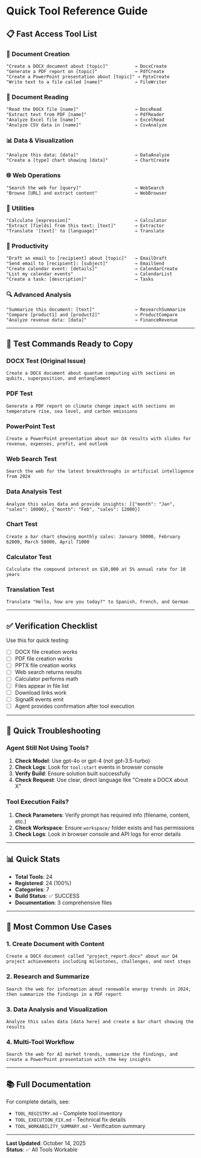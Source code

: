 # Quick Tool Reference Guide

## 📋 Fast Access Tool List

### 📄 Document Creation
```
"Create a DOCX document about [topic]"          → DocxCreate
"Generate a PDF report on [topic]"              → PdfCreate  
"Create a PowerPoint presentation about [topic]" → PptxCreate
"Write text to a file called [name]"            → FileWriter
```

### 📖 Document Reading
```
"Read the DOCX file [name]"                     → DocxRead
"Extract text from PDF [name]"                  → PdfReader
"Analyze Excel file [name]"                     → ExcelRead
"Analyze CSV data in [name]"                    → CsvAnalyze
```

### 📊 Data & Visualization
```
"Analyze this data: [data]"                     → DataAnalyze
"Create a [type] chart showing [data]"          → ChartCreate
```

### 🌐 Web Operations
```
"Search the web for [query]"                    → WebSearch
"Browse [URL] and extract content"              → WebBrowser
```

### 🧮 Utilities
```
"Calculate [expression]"                        → Calculator
"Extract [fields] from this text: [text]"       → Extractor
"Translate '[text]' to [language]"              → Translate
```

### 📧 Productivity
```
"Draft an email to [recipient] about [topic]"   → EmailDraft
"Send email to [recipient]: [subject]"          → EmailSend
"Create calendar event: [details]"              → CalendarCreate
"List my calendar events"                       → CalendarList
"Create a task: [description]"                  → Tasks
```

### 🔍 Advanced Analysis
```
"Summarize this document: [text]"               → ResearchSummarize
"Compare [product1] and [product2]"             → ProductCompare
"Analyze revenue data: [data]"                  → FinanceRevenue
```

---

## 🚀 Test Commands Ready to Copy

### DOCX Test (Original Issue)
```
Create a DOCX document about quantum computing with sections on qubits, superposition, and entanglement
```

### PDF Test
```
Generate a PDF report on climate change impact with sections on temperature rise, sea level, and carbon emissions
```

### PowerPoint Test
```
Create a PowerPoint presentation about our Q4 results with slides for revenue, expenses, profit, and outlook
```

### Web Search Test
```
Search the web for the latest breakthroughs in artificial intelligence from 2024
```

### Data Analysis Test
```
Analyze this sales data and provide insights: [{"month": "Jan", "sales": 10000}, {"month": "Feb", "sales": 12000}]
```

### Chart Test
```
Create a bar chart showing monthly sales: January 50000, February 62000, March 58000, April 71000
```

### Calculator Test
```
Calculate the compound interest on $10,000 at 5% annual rate for 10 years
```

### Translation Test
```
Translate "Hello, how are you today?" to Spanish, French, and German
```

---

## ✅ Verification Checklist

Use this for quick testing:

- [ ] DOCX file creation works
- [ ] PDF file creation works  
- [ ] PPTX file creation works
- [ ] Web search returns results
- [ ] Calculator performs math
- [ ] Files appear in file list
- [ ] Download links work
- [ ] SignalR events emit
- [ ] Agent provides confirmation after tool execution

---

## 🔧 Quick Troubleshooting

### Agent Still Not Using Tools?

1. **Check Model**: Use gpt-4o or gpt-4 (not gpt-3.5-turbo)
2. **Check Logs**: Look for `tool:start` events in browser console
3. **Verify Build**: Ensure solution built successfully
4. **Check Request**: Use clear, direct language like "Create a DOCX about X"

### Tool Execution Fails?

1. **Check Parameters**: Verify prompt has required info (filename, content, etc.)
2. **Check Workspace**: Ensure `workspace/` folder exists and has permissions
3. **Check Logs**: Look in browser console and API logs for error details

---

## 📊 Quick Stats

- **Total Tools**: 24
- **Registered**: 24 (100%)
- **Categories**: 7
- **Build Status**: ✅ SUCCESS
- **Documentation**: 3 comprehensive files

---

## 🎯 Most Common Use Cases

### 1. Create Document with Content
```
Create a DOCX document called "project_report.docx" about our Q4 project achievements including milestones, challenges, and next steps
```

### 2. Research and Summarize
```
Search the web for information about renewable energy trends in 2024, then summarize the findings in a PDF report
```

### 3. Data Analysis and Visualization  
```
Analyze this sales data [data here] and create a bar chart showing the results
```

### 4. Multi-Tool Workflow
```
Search the web for AI market trends, summarize the findings, and create a PowerPoint presentation with the key insights
```

---

## 📚 Full Documentation

For complete details, see:
- `TOOL_REGISTRY.md` - Complete tool inventory
- `TOOL_EXECUTION_FIX.md` - Technical fix details
- `TOOL_WORKABILITY_SUMMARY.md` - Verification summary

---

**Last Updated**: October 14, 2025  
**Status**: ✅ All Tools Workable
